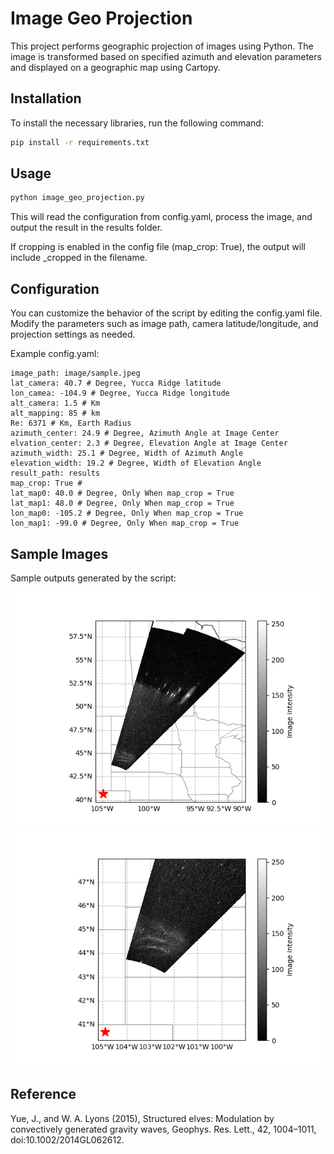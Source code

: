 # Image Geo Projection

This project performs geographic projection of images using Python. The image is transformed based on specified azimuth and elevation parameters and displayed on a geographic map using Cartopy.


## Installation

To install the necessary libraries, run the following command:

```bash
pip install -r requirements.txt
```


## Usage

```bash
python image_geo_projection.py
```

This will read the configuration from config.yaml, process the image, and output the result in the results folder.

If cropping is enabled in the config file (map_crop: True), the output will include _cropped in the filename.


## Configuration

You can customize the behavior of the script by editing the config.yaml file. Modify the parameters such as image path, camera latitude/longitude, and projection settings as needed.

Example config.yaml:
```
image_path: image/sample.jpeg
lat_camera: 40.7 # Degree, Yucca Ridge latitude
lon_camea: -104.9 # Degree, Yucca Ridge longitude
alt_camera: 1.5 # Km
alt_mapping: 85 # km
Re: 6371 # Km, Earth Radius
azimuth_center: 24.9 # Degree, Azimuth Angle at Image Center
elvation_center: 2.3 # Degree, Elevation Angle at Image Center
azimuth_width: 25.1 # Degree, Width of Azimuth Angle
elevation_width: 19.2 # Degree, Width of Elevation Angle
result_path: results
map_crop: True #
lat_map0: 40.0 # Degree, Only When map_crop = True
lat_map1: 48.0 # Degree, Only When map_crop = True
lon_map0: -105.2 # Degree, Only When map_crop = True
lon_map1: -99.0 # Degree, Only When map_crop = True
```


## Sample Images

Sample outputs generated by the script:

![Mapped Image [map_crop: False]](results/sample_mapped_image.png)
![Cropped Mapped Image [map_crop: True]](results/sample_mapped_image_cropped.png)

## Reference

Yue, J., and W. A. Lyons (2015), Structured elves: Modulation by convectively generated gravity waves, Geophys. Res. Lett., 42, 1004–1011, doi:10.1002/2014GL062612.

